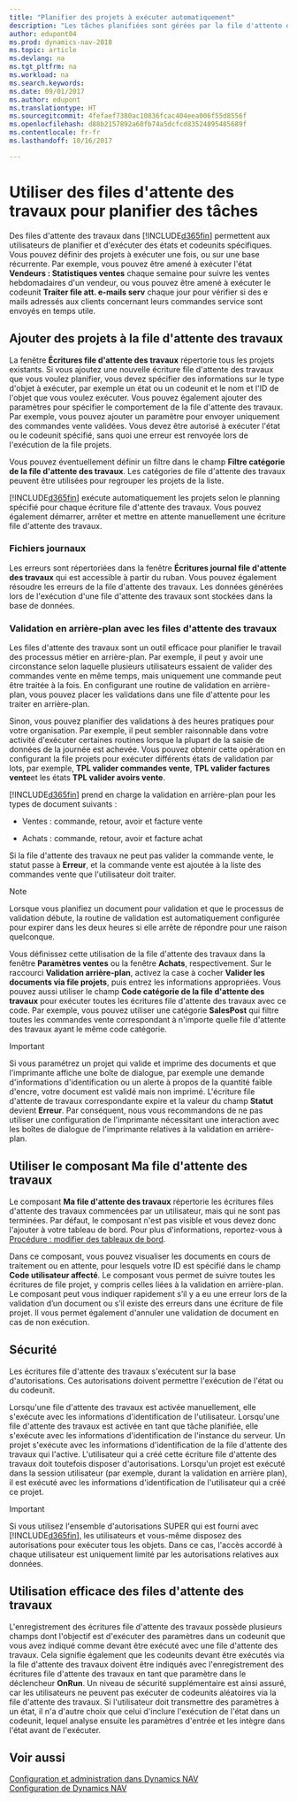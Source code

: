 ```yaml
---
title: "Planifier des projets à exécuter automatiquement"
description: "Les tâches planifiées sont gérées par la file d'attente des travaux. Ces projets exécutent des états et des codeunits. Vous pouvez définir des projets à exécuter une fois, ou sur une base récurrente."
author: edupont04
ms.prod: dynamics-nav-2018
ms.topic: article
ms.devlang: na
ms.tgt_pltfrm: na
ms.workload: na
ms.search.keywords: 
ms.date: 09/01/2017
ms.author: edupont
ms.translationtype: HT
ms.sourcegitcommit: 4fefaef7380ac10836fcac404eea006f55d8556f
ms.openlocfilehash: d88b2157892a60fb74a5dcfcd83524895485689f
ms.contentlocale: fr-fr
ms.lasthandoff: 10/16/2017

---
```

# <a name="use-job-queues-to-schedule-tasks"></a>Utiliser des files d'attente des travaux pour planifier des tâches
Des files d'attente des travaux dans [!INCLUDE[d365fin](includes/d365fin_md.md)] permettent aux utilisateurs de planifier et d'exécuter des états et codeunits spécifiques. Vous pouvez définir des projets à exécuter une fois, ou sur une base récurrente. Par exemple, vous pouvez être amené à exécuter l'état **Vendeurs : Statistiques ventes** chaque semaine pour suivre les ventes hebdomadaires d'un vendeur, ou vous pouvez être amené à exécuter le codeunit **Traiter file att. e-mails serv** chaque jour pour vérifier si des e mails adressés aux clients concernant leurs commandes service sont envoyés en temps utile.  

## <a name="add-jobs-to-the-job-queue"></a>Ajouter des projets à la file d'attente des travaux
La fenêtre **Écritures file d'attente des travaux** répertorie tous les projets existants. Si vous ajoutez une nouvelle écriture file d'attente des travaux que vous voulez planifier, vous devez spécifier des informations sur le type d'objet à exécuter, par exemple un état ou un codeunit et le nom et l'ID de l'objet que vous voulez exécuter. Vous pouvez également ajouter des paramètres pour spécifier le comportement de la file d'attente des travaux. Par exemple, vous pouvez ajouter un paramètre pour envoyer uniquement des commandes vente validées. Vous devez être autorisé à exécuter l'état ou le codeunit spécifié, sans quoi une erreur est renvoyée lors de l'exécution de la file projets.  

Vous pouvez éventuellement définir un filtre dans le champ **Filtre catégorie de la file d'attente des travaux**. Les catégories de file d'attente des travaux peuvent être utilisées pour regrouper les projets de la liste.

[!INCLUDE[d365fin](includes/d365fin_md.md)] exécute automatiquement les projets selon le planning spécifié pour chaque écriture file d'attente des travaux. Vous pouvez également démarrer, arrêter et mettre en attente manuellement une écriture file d'attente des travaux.

### <a name="log-files"></a>Fichiers journaux
Les erreurs sont répertoriées dans la fenêtre **Écritures journal file d'attente des travaux** qui est accessible à partir du ruban. Vous pouvez également résoudre les erreurs de la file d'attente des travaux. Les données générées lors de l'exécution d'une file d'attente des travaux sont stockées dans la base de données.  

### <a name="background-posting-with-job-queues"></a>Validation en arrière-plan avec les files d'attente des travaux
Les files d'attente des travaux sont un outil efficace pour planifier le travail des processus métier en arrière-plan. Par exemple, il peut y avoir une circonstance selon laquelle plusieurs utilisateurs essaient de valider des commandes vente en même temps, mais uniquement une commande peut être traitée à la fois. En configurant une routine de validation en arrière-plan, vous pouvez placer les validations dans une file d'attente pour les traiter en arrière-plan.  

 Sinon, vous pouvez planifier des validations à des heures pratiques pour votre organisation. Par exemple, il peut sembler raisonnable dans votre activité d'exécuter certaines routines lorsque la plupart de la saisie de données de la journée est achevée. Vous pouvez obtenir cette opération en configurant la file projets pour exécuter différents états de validation par lots, par exemple, **TPL valider commandes vente**, **TPL valider factures vente**et les états **TPL valider avoirs vente**.  

 [!INCLUDE[d365fin](includes/d365fin_md.md)] prend en charge la validation en arrière\-plan pour les types de document suivants :  

-   Ventes : commande, retour, avoir et facture vente  

-   Achats : commande, retour, avoir et facture achat  

 Si la file d'attente des travaux ne peut pas valider la commande vente, le statut passe à **Erreur**, et la commande vente est ajoutée à la liste des commandes vente que l'utilisateur doit traiter.  

> [!NOTE]  
>  Lorsque vous planifiez un document pour validation et que le processus de validation débute, la routine de validation est automatiquement configurée pour expirer dans les deux heures si elle arrête de répondre pour une raison quelconque.  

Vous définissez cette utilisation de la file d'attente des travaux dans la fenêtre **Paramètres ventes** ou la fenêtre **Achats**, respectivement. Sur le raccourci **Validation arrière-plan**, activez la case à cocher **Valider les documents via file projets**, puis entrez les informations appropriées. Vous pouvez aussi utiliser le champ **Code catégorie de la file d'attente des travaux** pour exécuter toutes les écritures file d'attente des travaux avec ce code. Par exemple, vous pouvez utiliser une catégorie **SalesPost** qui filtre toutes les commandes vente correspondant à n'importe quelle file d'attente des travaux ayant le même code catégorie.  

> [!IMPORTANT]  
>  Si vous paramétrez un projet qui valide et imprime des documents et que l'imprimante affiche une boîte de dialogue, par exemple une demande d'informations d'identification ou un alerte à propos de la quantité faible d'encre, votre document est validé mais non imprimé. L'écriture file d'attente de travaux correspondante expire et la valeur du champ **Statut** devient **Erreur**. Par conséquent, nous vous recommandons de ne pas utiliser une configuration de l'imprimante nécessitant une interaction avec les boîtes de dialogue de l'imprimante relatives à la validation en arrière-plan.  

## <a name="use-the-my-job-queue-part"></a>Utiliser le composant Ma file d'attente des travaux
Le composant **Ma file d'attente des travaux** répertorie les écritures files d'attente des travaux commencées par un utilisateur, mais qui ne sont pas terminées. Par défaut, le composant n'est pas visible et vous devez donc l'ajouter à votre tableau de bord. Pour plus d'informations, reportez-vous à [Procédure : modifier des tableaux de bord](change-role.md).  

Dans ce composant, vous pouvez visualiser les documents en cours de traitement ou en attente, pour lesquels votre ID est spécifié dans le champ **Code utilisateur affecté**. Le composant vous permet de suivre toutes les écritures de file projet, y compris celles liées à la validation en arrière-plan. Le composant peut vous indiquer rapidement s’il y a eu une erreur lors de la validation d’un document ou s’il existe des erreurs dans une écriture de file projet. Il vous permet également d'annuler une validation de document en cas de non exécution.  

## <a name="security"></a>Sécurité  
Les écritures file d'attente des travaux s'exécutent sur la base d'autorisations. Ces autorisations doivent permettre l'exécution de l'état ou du codeunit.  

Lorsqu'une file d'attente des travaux est activée manuellement, elle s'exécute avec les informations d'identification de l'utilisateur. Lorsqu'une file d'attente des travaux est activée en tant que tâche planifiée, elle s'exécute avec les informations d'identification de l'instance du serveur. Un projet s'exécute avec les informations d'identification de la file d'attente des travaux qui l'active. L'utilisateur qui a créé cette écriture file d'attente des travaux doit toutefois disposer d'autorisations. Lorsqu'un projet est exécuté dans la session utilisateur (par exemple, durant la validation en arrière plan), il est exécuté avec les informations d'identification de l'utilisateur qui a créé ce projet.  

> [!IMPORTANT]  
>  Si vous utilisez l'ensemble d'autorisations SUPER qui est fourni avec [!INCLUDE[d365fin](includes/d365fin_md.md)], les utilisateurs et vous-même disposez des autorisations pour exécuter tous les objets. Dans ce cas, l'accès accordé à chaque utilisateur est uniquement limité par les autorisations relatives aux données.  

## <a name="using-job-queues-effectively"></a>Utilisation efficace des files d'attente des travaux  
L'enregistrement des écritures file d'attente des travaux possède plusieurs champs dont l'objectif est d'exécuter des paramètres dans un codeunit que vous avez indiqué comme devant être exécuté avec une file d'attente des travaux. Cela signifie également que les codeunits devant être exécutés via la file d'attente des travaux doivent être indiqués avec l'enregistrement des écritures file d'attente des travaux en tant que paramètre dans le déclencheur **OnRun**. Un niveau de sécurité supplémentaire est ainsi assuré, car les utilisateurs ne peuvent pas exécuter de codeunits aléatoires via la file d'attente des travaux. Si l'utilisateur doit transmettre des paramètres à un état, il n'a d'autre choix que celui d'inclure l'exécution de l'état dans un codeunit, lequel analyse ensuite les paramètres d'entrée et les intègre dans l'état avant de l'exécuter.  

## <a name="see-also"></a>Voir aussi  
[Configuration et administration dans Dynamics NAV](admin-setup-and-administration.md)  
[Configuration de Dynamics NAV](setup.md)  

